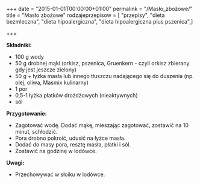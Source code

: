+++
date = "2015-01-01T00:00:00+01:00"
permalink = "/Masło_zbożowe/"
title = "Masło zbożowe"
rodzajeprzepisow = [ "przepisy", "dieta bezmleczna", "dieta hipoalergiczna", "dieta hipoalergiczna plus pszenica",]

+++

**Składniki:**

-   100 g wody
-   50 g drobnej mąki (orkisz, pszenica, Gruenkern - czyli orkisz zbierany gdy jest jeszcze zielony)
-   50 g + łyżka masła lub innego tłuszczu nadającego się do duszenia (np. olej, oliwa, Masmix kulinarny)
-   1 por
-   0,5-1 łyżka płatków drożdżowych (nieaktywnych)
-   sól

**Przygotowanie:**

-   Zagotować wodę. Dodać mąkę, mieszając zagotować, zostawić na 10 minut, schłodzić.
-   Pora drobno pokroić, udusić na łyżce masła.
-   Dodać do masy pora, resztę masła, płatki i sól.
-   Zostawić na godzinę w lodówce.

**Uwagi:**

-   Przechowywać w słoiku w lodówce.

